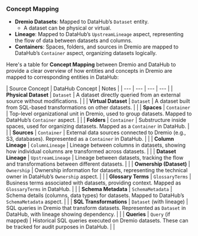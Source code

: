 ### Concept Mapping

- **Dremio Datasets**: Mapped to DataHub’s `Dataset` entity.
    - A dataset can be physical or virtual.
- **Lineage**: Mapped to DataHub’s `UpstreamLineage` aspect, representing the flow of data between datasets and columns.
- **Containers**: Spaces, folders, and sources in Dremio are mapped to DataHub’s `Container` aspect, organizing datasets logically.

Here's a table for **Concept Mapping** between Dremio and DataHub to provide a clear overview of how entities and concepts in Dremio are mapped to corresponding entities in DataHub:

| Source Concept | DataHub Concept | Notes |
| --- | --- | --- | --- |
| **Physical Dataset** | `Dataset` | A dataset directly queried from an external source without modifications. |  |
| **Virtual Dataset** | `Dataset` | A dataset built from SQL-based transformations on other datasets. |  |
| **Spaces** | `Container` | Top-level organizational unit in Dremio, used to group datasets. Mapped to DataHub’s `Container` aspect. |  |
| **Folders** | `Container` | Substructure inside spaces, used for organizing datasets. Mapped as a `Container` in DataHub. |  |
| **Sources** | `Container` | External data sources connected to Dremio (e.g., S3, databases). Represented as a `Container` in DataHub. |  |
| **Column Lineage** | `ColumnLineage` | Lineage between columns in datasets, showing how individual columns are transformed across datasets. |  |
| **Dataset Lineage** | `UpstreamLineage` | Lineage between datasets, tracking the flow and transformations between different datasets. |  |
| **Ownership (Dataset)** | `Ownership` | Ownership information for datasets, representing the technical owner in DataHub’s `Ownership` aspect. |  |
| **Glossary Terms** | `GlossaryTerms` | Business terms associated with datasets, providing context. Mapped as `GlossaryTerms` in DataHub. |  |
| **Schema Metadata** | `SchemaMetadata` | Schema details (columns, data types) for datasets. Mapped to DataHub’s `SchemaMetadata` aspect. |  |
| **SQL Transformations** | `Dataset` (with lineage) | SQL queries in Dremio that transform datasets. Represented as `Dataset` in DataHub, with lineage showing dependency. |  |
| **Queries** | `Query` (if mapped) | Historical SQL queries executed on Dremio datasets. These can be tracked for audit purposes in DataHub. |  |
